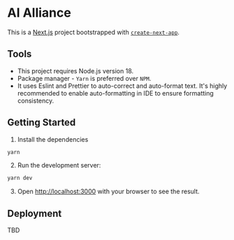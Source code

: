 # AI Alliance

This is a [Next.js](https://nextjs.org/) project bootstrapped with [`create-next-app`](https://github.com/vercel/next.js/tree/canary/packages/create-next-app).

## Tools

- This project requires Node.js version 18.
- Package manager - `Yarn` is preferred over `NPM`.
- It uses Eslint and Prettier to auto-correct and auto-format text. It's highly recommended to enable auto-formatting in IDE to ensure formatting consistency.

## Getting Started

1. Install the dependencies

```bash
yarn
```

2. Run the development server:

```bash
yarn dev
```

3. Open [http://localhost:3000](http://localhost:3000) with your browser to see the result.

## Deployment

TBD